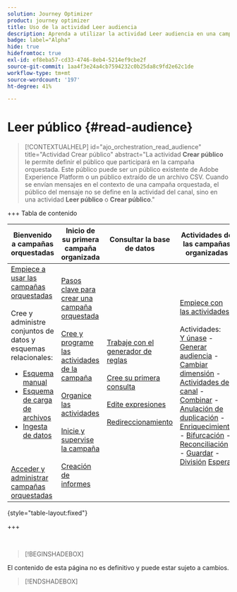 ```yaml
---
solution: Journey Optimizer
product: journey optimizer
title: Uso de la actividad Leer audiencia
description: Aprenda a utilizar la actividad Leer audiencia en una campaña organizada
badge: label="Alpha"
hide: true
hidefromtoc: true
exl-id: ef8eba57-cd33-4746-8eb4-5214ef9cbe2f
source-git-commit: 1aa4f3e24a4cb7594232c0b25da8c9fd2e62c1de
workflow-type: tm+mt
source-wordcount: '197'
ht-degree: 41%

---
```


# Leer público {#read-audience}


>[!CONTEXTUALHELP]
>id="ajo_orchestration_read_audience"
>title="Actividad Crear público"
>abstract="La actividad **Crear público** le permite definir el público que participará en la campaña orquestada. Este público puede ser un público existente de Adobe Experience Platform o un público extraído de un archivo CSV. Cuando se envían mensajes en el contexto de una campaña orquestada, el público del mensaje no se define en la actividad del canal, sino en una actividad **Leer público** o **Crear público**."


+++ Tabla de contenido

| Bienvenido a campañas orquestadas | Inicio de su primera campaña organizada | Consultar la base de datos | Actividades de las campañas organizadas |
|---|---|---|---|
| [Empiece a usar las campañas orquestadas](gs-orchestrated-campaigns.md)<br/><br/>Cree y administre conjuntos de datos y esquemas relacionales:</br> <ul><li>[Esquema manual](manual-schema.md)</li><li>[Esquema de carga de archivos](file-upload-schema.md)</li><li>[Ingesta de datos](ingest-data.md)</li></ul><br/><br/>[Acceder y administrar campañas orquestadas](../access-manage-orchestrated-campaigns.md) | [Pasos clave para crear una campaña orquestada](../gs-campaign-creation.md)<br/><br/>[Cree y programe las actividades de la campaña](../create-orchestrated-campaign.md)<br/><br/>[Organice las actividades](../orchestrate-activities.md)<br/><br/>[Inicie y supervise la campaña](../start-monitor-campaigns.md)<br/><br/>[Creación de informes](../reporting-campaigns.md) | [Trabaje con el generador de reglas](../orchestrated-rule-builder.md)<br/><br/>[Cree su primera consulta](../build-query.md)<br/><br/>[Edite expresiones](../edit-expressions.md)<br/><br/>[Redireccionamiento](../retarget.md) | [Empiece con las actividades](about-activities.md)<br/><br/>Actividades:<br/>[Y únase](and-join.md) - [Generar audiencia](build-audience.md) - [Cambiar dimensión](change-dimension.md) - [Actividades de canal](channels.md) - [Combinar](combine.md) - [Anulación de duplicación](deduplication.md) - [Enriquecimiento](enrichment.md) - [Bifurcación](fork.md) - [Reconciliación](reconciliation.md) - [Guardar](save-audience.md) - [División](split.md) [Espera](wait.md) |

{style="table-layout:fixed"}

+++

<br/>

>[!BEGINSHADEBOX]

El contenido de esta página no es definitivo y puede estar sujeto a cambios.

>[!ENDSHADEBOX]

